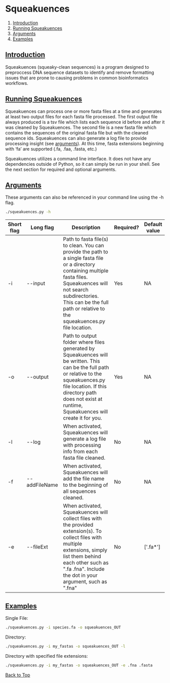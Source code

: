 <a name="top"></a>
# Squeakuences
1. [Introduction](#intro)
2. [Running Squeakuences](#running)
3. [Arguments](#arguments)
4. [Examples](#examples)

## <ins>**Introduction**</ins> <a name="intro"></a>
Squeakuences (squeaky-clean sequences) is a program designed to preproccess DNA sequence datasets to identify and remove formatting issues that are prone to causing problems in common bioinformatics workflows. 

## <ins>**Running Squeakuences**</ins> <a name="running"></a>
Squeakuences can process one or more fasta files at a time and generates at least two output files for each fasta file processed. The first output file always produced is a tsv file which lists each sequence id before and after it was cleaned by Squeakuences. The second file is a new fasta file which contains the sequences of the original fasta file but with the cleaned sequence ids. Squeakuences can also generate a log file to provide processing insight (see [arguments](#arguments)). At this time, fasta extensions beginning with ‘fa’ are supported (.fa, .faa, .fasta, etc.)

Squeakuences utilizes a command line interface. It does not have any dependencies outside of Python, so it can simply be run in your shell. See the next section for required and optional arguments.

## <ins>**Arguments**</ins> <a name="arguments"></a>
These arguments can also be referenced in your command line using the -h flag.
```bash
./squeakuences.py -h
```
| Short flag | Long flag         | Description | Required? | Default value |
|------------|-------------------|-------------|-----------|---------------|
| -i         | --input           | Path to fasta file(s) to clean. You can provide the path to a single fasta file or a directory containing multiple fasta files. Squeakuences will not search subdirectories. This can be the full path or relative to the squeakuences.py file location. | Yes | NA |
| -o         | --output          | Path to output folder where files generated by Squeakuences will be written. This can be the full path or relative to the squeakuences.py file location. If this directory path does not exist at runtime, Squeakuences will create it for you. | Yes | NA |
| -l         | --log          | When activated, Squeakuences will generate a log file with processing info from each fasta file cleaned. | No | NA |
| -f         | --addFileName          | When activated, Squeakuences will add the file name to the beginning of all sequences cleaned. | No | NA |
| -e         | --fileExt          | When activated, Squeakuences will collect files with the provided extension(s). To collect files with multiple extensions, simply list them behind each other such as ".fa .fna". Include the dot in your argument, such as ".fna" | No | ['.fa*'] |


## <ins>**Examples**</ins> <a name="examples"></a>
Single File:
```bash
./squeakuences.py -i species.fa -o squeakuences_OUT 
```

Directory:
```bash
./squeakuences.py -i my_fastas -o squeakuences_OUT -l
```

Directory with specified file extensions:
```bash
./squeakuences.py -i my_fastas -o squeakuences_OUT -e .fna .fasta
```

[Back to Top](#top)
